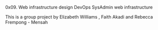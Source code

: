 0x09. Web infrastructure design
DevOps
SysAdmin
web infrastructure

This is a group project by Elizabeth Williams , Faith Akadi and Rebecca Frempong - Mensah
